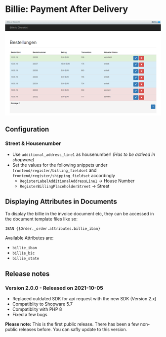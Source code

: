 # Billie: Payment After Delivery

![Screenshot Backend Dashboard](./screenshot.png)

## Configuration
### Street & Housenumber
* Use `additional_address_line1` as housenumber! *(Has to be actived in shopware)*
* Set the values for the following snippets under `frontend/register/billing_fieldset` and `frontend/register/shipping_fieldset` accordingly
  * `RegisterLabelAdditionalAddressLine1` -> House Number
  * `RegisterBillingPlaceholderStreet` -> Street

## Displaying Attributes in Documents
To display the billie in the invoice document etc, they can be accessed in the document template files like so:

~~~html
IBAN {$Order._order.attributes.billie_iban}
~~~

Available Attributes are:
* `billie_iban`
* `billie_bic`
* `billie_state`

## Release notes

### Version 2.0.0 - Released on 2021-10-05

- Replaced outdated SDK for api request with the new SDK (Version 2.x)
- Compatiblity to Shopware 5.7
- Compatiblity with PHP 8
- Fixed a few bugs

**Please note:** This is the first public release. There has been a few non-public releases before. You can safly update to this version.

